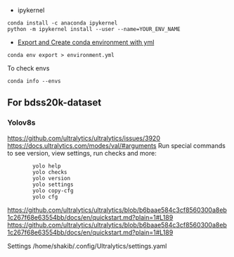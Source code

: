 - ipykernel 
```
conda install -c anaconda ipykernel
python -m ipykernel install --user --name=YOUR_ENV_NAME
```
- [Export and Create conda environment with yml](https://shandou.medium.com/export-and-create-conda-environment-with-yml-5de619fe5a2)
```
conda env export > environment.yml
```

To check envs
```
conda info --envs
```


## For bdss20k-dataset

### Yolov8s
https://github.com/ultralytics/ultralytics/issues/3920
https://docs.ultralytics.com/modes/val/#arguments
Run special commands to see version, view settings, run checks and more:

```
        yolo help
        yolo checks
        yolo version
        yolo settings
        yolo copy-cfg
        yolo cfg
```

https://github.com/ultralytics/ultralytics/blob/b6baae584c3cf8560300a8eb1c267f68e63554bb/docs/en/quickstart.md?plain=1#L189
https://github.com/ultralytics/ultralytics/blob/b6baae584c3cf8560300a8eb1c267f68e63554bb/docs/en/quickstart.md?plain=1#L189

Settings
/home/shakib/.config/Ultralytics/settings.yaml
